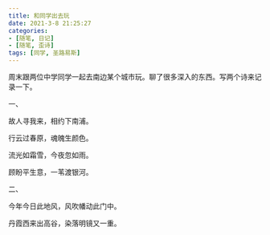 ```yaml
---
title: 和同学出去玩
date: 2021-3-8 21:25:27
categories: 
- [随笔, 日记]
- [随笔, 歪诗]
tags: [同学, 圣路易斯]
---
```


周末跟两位中学同学一起去南边某个城市玩。聊了很多深入的东西。写两个诗来记录一下。

<!--more-->

一、

故人寻我来，相约下南浦。

行云过春原，魂魄生颜色。

流光如霜雪，今夜忽如雨。

顾盼平生意，一苇渡银河。

二、

今年今日此地风，风吹幡动此门中。

丹霞西来出高谷，染落明镜又一重。
